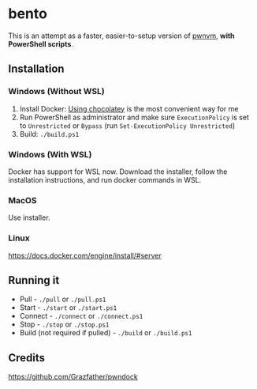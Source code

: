 # bento

This is an attempt as a faster, easier-to-setup version of [pwnvm](https://github.com/OpenToAllCTF/pwnvm), **with PowerShell scripts**.

## Installation
### Windows (Without WSL)
1. Install Docker: [Using chocolatey](https://stefanscherer.github.io/get-started-with-docker-on-windows-using-chocolatey/) is the most convenient way for me 
2. Run PowerShell as administrator and make sure `ExecutionPolicy` is set to `Unrestricted` or `Bypass` (run `Set-ExecutionPolicy Unrestricted`)
3. Build: `./build.ps1`

### Windows (With WSL)
Docker has support for WSL now. Download the installer, follow the installation instructions, and run docker commands in WSL.

### MacOS
Use installer.

### Linux
https://docs.docker.com/engine/install/#server

## Running it
* Pull - `./pull` or `./pull.ps1`
* Start - `./start` or `./start.ps1`
* Connect - `./connect` or `./connect.ps1`
* Stop - `./stop` or `./stop.ps1`
* Build (not required if pulled) - `./build` or `./build.ps1`

## Credits
https://github.com/Grazfather/pwndock

